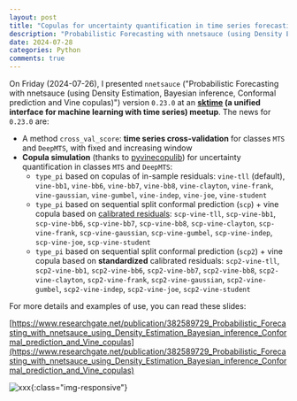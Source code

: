 ```yaml
---
layout: post
title: "Copulas for uncertainty quantification in time series forecasting"
description: "Probabilistic Forecasting with nnetsauce (using Density Estimation, Bayesian inference, Conformal prediction and Vine copulas): nnetsauce presentation at sktime meetup (2024-07-26)"
date: 2024-07-28
categories: Python
comments: true
---
```


On Friday (2024-07-26), I presented `nnetsauce` ("Probabilistic Forecasting with nnetsauce (using Density Estimation, Bayesian inference, Conformal prediction and Vine copulas)") version `0.23.0` at an **[sktime](https://github.com/sktime/sktime) (a unified interface for machine learning with time series) meetup**. The news for `0.23.0` are: 


- A method `cross_val_score`: **time series cross-validation** for classes `MTS` and `DeepMTS`, with fixed and increasing window  
- **Copula simulation** (thanks to [pyvinecopulib](https://github.com/vinecopulib/pyvinecopulib)) for uncertainty quantification in classes `MTS` and `DeepMTS`: 
  - `type_pi` based on copulas of in-sample residuals: `vine-tll` (default), `vine-bb1`, `vine-bb6`, `vine-bb7`, `vine-bb8`, `vine-clayton`, `vine-frank`, `vine-gaussian`, `vine-gumbel`, `vine-indep`, `vine-joe`, `vine-student`
  - `type_pi` based on sequential split conformal prediction (`scp`) + vine copula based on [calibrated residuals](https://github.com/thierrymoudiki/2024-07-17-scp-block-bootstrap): `scp-vine-tll`, `scp-vine-bb1`, `scp-vine-bb6`, `scp-vine-bb7`, `scp-vine-bb8`, `scp-vine-clayton`, `scp-vine-frank`, `scp-vine-gaussian`, `scp-vine-gumbel`, `scp-vine-indep`, `scp-vine-joe`, `scp-vine-student`  
  - `type_pi` based on sequential split conformal prediction (`scp2`) + vine copula based on **standardized** calibrated residuals: `scp2-vine-tll`, `scp2-vine-bb1`, `scp2-vine-bb6`, `scp2-vine-bb7`, `scp2-vine-bb8`, `scp2-vine-clayton`, `scp2-vine-frank`, `scp2-vine-gaussian`, `scp2-vine-gumbel`, `scp2-vine-indep`, `scp2-vine-joe`, `scp2-vine-student`

For more details and examples of use, you can read these slides:

[https://www.researchgate.net/publication/382589729_Probabilistic_Forecasting_with_nnetsauce_using_Density_Estimation_Bayesian_inference_Conformal_prediction_and_Vine_copulas](https://www.researchgate.net/publication/382589729_Probabilistic_Forecasting_with_nnetsauce_using_Density_Estimation_Bayesian_inference_Conformal_prediction_and_Vine_copulas)

![xxx]({{base}}/images/2024-07-22/2024-07-22-image1.png){:class="img-responsive"}      

